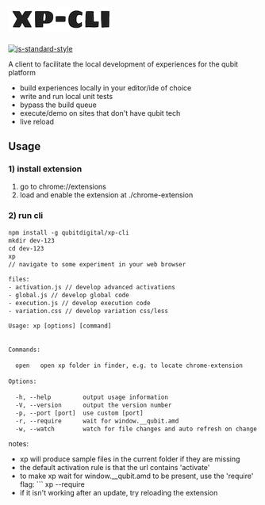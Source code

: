 # ![xp-logo](./logo.png)

[![js-standard-style](https://img.shields.io/badge/code%20style-standard-brightgreen.svg)](http://standardjs.com/)

A client to facilitate the local development of experiences for the qubit platform

- build experiences locally in your editor/ide of choice
- write and run local unit tests
- bypass the build queue
- execute/demo on sites that don't have qubit tech
- live reload


## Usage

### 1) install extension
1. go to chrome://extensions
2. load and enable the extension at ./chrome-extension

### 2) run cli
```
npm install -g qubitdigital/xp-cli
mkdir dev-123
cd dev-123
xp
// navigate to some experiment in your web browser
```

```
files:
- activation.js // develop advanced activations
- global.js // develop global code
- execution.js // develop execution code
- variation.css // develop variation css/less
```

```
Usage: xp [options] [command]


Commands:

  open   open xp folder in finder, e.g. to locate chrome-extension

Options:

  -h, --help         output usage information
  -V, --version      output the version number
  -p, --port [port]  use custom [port]
  -r, --require      wait for window.__qubit.amd
  -w, --watch        watch for file changes and auto refresh on change
```

notes:
- xp will produce sample files in the current folder if they are missing
- the default activation rule is that the url contains 'activate'
- to make xp wait for window.__qubit.amd to be present, use the 'require' flag: ``` xp --require
- if it isn't working after an update, try reloading the extension
 ```
